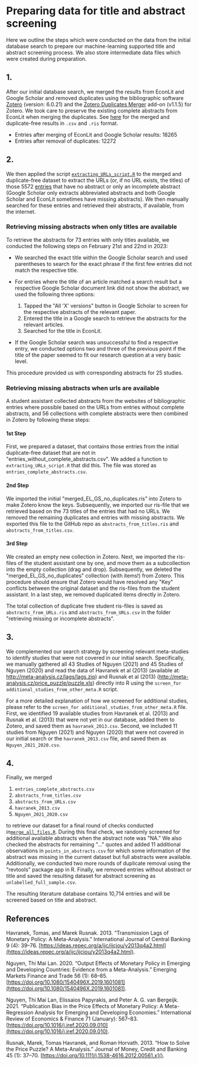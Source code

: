 # Preparing data for title and abstract screening

Here we outline the steps which were conducted on the data from the initial database search to prepare our machine-learning supported title and abstract screening process. We also store intermediate data files which were created during preparation.

## 1.

After our initial database search, we merged the results from EconLit and Google Scholar and removed duplicates using the bibliographic software [Zotero](https://www.zotero.org/) (version: 6.0.21) and the [Zotero Duplicates Merger](https://github.com/frangoud/ZoteroDuplicatesMerger) add-on (v1.1.5) for Zotero. We took care to preserve the existing complete abstracts from EconLit when merging the duplicates. See [here](https://github.com/META-CMP/data/tree/main/data/study%20search/database%20search/processed/preparation%20for%20abstract%20screening/merging%20of%20EL%20and%20GS%20results%20and%20duplicate%20removal) for the merged and duplicate-free results in `.csv` and `.ris` format.

- Entries after merging of EconLit and Google Scholar results: 18265
- Entries after removal of duplicates: 12272

## 2.

We then applied the script [`extracting_URLs_script.R`](https://github.com/META-CMP/data/blob/main/data/study%20search/database%20search/processed/preparation%20for%20abstract%20screening/retrieving%20missing%20or%20incomplete%20abstracts/extracting_URLs_script.R) to the merged and duplicate-free dataset to extract the URLs (or, if no URL exists, the titles) of those 5572 [entries](https://github.com/META-CMP/data/blob/main/data/study%20search/database%20search/processed/preparation%20for%20abstract%20screening/retrieving%20missing%20or%20incomplete%20abstracts/entries_without_complete_abstracts.csv) that have no abstract or only an incomplete abstract (Google Scholar only extracts abbreviated abstracts and both Google Scholar and EconLit sometimes have missing abstracts). We then manually searched for these entries and retrieved their abstracts, if available, from the internet.

### Retrieving missing abstracts when only titles are available

To retrieve the abstracts for 73 entries with only titles available, we conducted the following steps on February 21st and 22nd in 2023:

- We searched the exact title within the Google Scholar search and used parentheses to search for the exact phrase if the first few entries did not match the respective title.

- For entries where the title of an article matched a search result but a respective Google Scholar document link did not show the abstract, we used the following three options:  
  1. Tapped the "All 'X' versions" button in Google Scholar to screen for the respective abstracts of the relevant paper.
  2. Entered the title in a Google search to retrieve the abstracts for the relevant articles.
  3. Searched for the title in EconLit.
  
- If the Google Scholar search was unsuccessful to find a respective entry, we conducted options two and three of the previous point if the title of the paper seemed to fit our research question at a very basic level. 

This procedure provided us with corresponding abstracts for 25 studies.

### Retrieving missing abstracts when urls are available

A student assistant collected abstracts from the websites of bibliographic entries where possible based on the URLs from entries without complete abstracts, and 56 collections with complete abstracts were then combined in Zotero by following these steps:

#### 1st Step

First, we prepared a dataset, that contains those entries from the initial duplicate-free dataset that are not in "entries_without_complete_abstracts.csv". We added a function to `extracting_URLs_script.R` that did this. The file was stored as `entries_complete_abstracts.csv`.

#### 2nd Step

We imported the initial "merged_EL_GS_no_duplicates.ris" into Zotero to make Zotero know the keys. Subsequently, we imported our ris-file that we retrieved based on the 73 titles of the entries that had no URLs. We removed the remaining duplicates and entries with missing abstracts. We exported this file to the GitHub repo as `abstracts_from_titles.ris` and `abstracts_from_titles.csv`.

#### 3rd Step

We created an empty new collection in Zotero. Next, we imported the ris-files of the student assistant one by one, and move them as a subcollection into the empty collection (drag and drop). Subsequently, we deleted the "merged_EL_GS_no_duplicates" collection (with items!) from Zotero. This procedure should ensure that Zotero would have resolved any "Key" conflicts between the original dataset and the ris-files from the student assistant. In a last step, we removed duplicated items directly in Zotero.

The total collection of duplicate free student ris-files is saved as `abstracts_from_URLs.ris` and `abstracts_from_URLs.csv` in the folder "retrieving missing or incomplete abstracts". 

## 3.

We complemented our search strategy by screening relevant meta-studies to identify studies that were not covered in our initial search. Specifically, we manually gathered all 43 Studies of Nguyen (2021) and 45 Studies of Nguyen (2020) and read the data of Havranek et al (2013) (available at: http://meta-analysis.cz/lags/lags.zip) and Rusnak et al (2013) (http://meta-analysis.cz/price_puzzle/puzzle.xls) directly into R using the `screen_for additional_studies_from_other_meta.R` script. 

For a more detailed explanation of how we screened for additional studies, please refer to the `screen_for additional_studies_from_other_meta.R` file. First, we identified 19 available studies from Havranek et al. (2013) and Rusnak et al. (2013) that were not yet in our database, added them to Zotero, and saved them as `havranek_2013.csv`. Second, we included 11 studies from Nguyen (2021) and Nguyen (2020) that were not covered in our initial search or the `havranek_2013.csv` file, and saved them as` Nguyen_2021_2020.csv`.

## 4.

Finally, we merged 

1. `entries_complete_abstracts.csv`
2. `abstracts_from_titles.csv`
3. `abstracts_from_URLs.csv`
4. `havranek_2013.csv`
5. `Nguyen_2021_2020.csv`

to retrieve our dataset for a final round of checks conducted in[`merge_all_files.R`](). During this final check, we randomly screened for additional available abstracts when the abstract note was "NA." We also checked the abstracts for remaining "..." quotes and added 11 additional observations in `points_in_abstracts.csv` for which some information of the abstract was missing in the current dataset but full abstracts were available. Additionally, we conducted two more rounds of duplicate removal using the "revtools" package app in R. Finally, we removed entries without abstract or title and saved the resulting dataset for abstract screening as `unlabelled_full_sample.csv`.

The resulting literature database contains 10,714 entries and will be screened based on title and abstract.

## References

Havranek, Tomas, and Marek Rusnak. 2013. “Transmission Lags of Monetary Policy: A Meta-Analysis.” International Journal of Central Banking 9 (4): 39–76. [https://ideas.repec.org/a/ijc/ijcjou/y2013q4a2.html](https://ideas.repec.org/a/ijc/ijcjou/y2013q4a2.html). 

Nguyen, Thi Mai Lan. 2020. “Output Effects of Monetary Policy in Emerging and Developing Countries: Evidence from a Meta-Analysis.” Emerging Markets Finance and Trade 56 (1): 68–85. [https://doi.org/10.1080/1540496X.2019.1601081](https://doi.org/10.1080/1540496X.2019.1601081).

Nguyen, Thi Mai Lan, Elissaios Papyrakis, and Peter A. G. van Bergeijk. 2021. “Publication Bias in the Price Effects of Monetary Policy: A Meta-Regression Analysis for Emerging and Developing Economies.” International Review of Economics & Finance 71 (January): 567–83. [https://doi.org/10.1016/j.iref.2020.09.010](https://doi.org/10.1016/j.iref.2020.09.010).

Rusnak, Marek, Tomas Havranek, and Roman Horvath. 2013. “How to Solve the Price Puzzle? A Meta-Analysis.” Journal of Money, Credit and Banking 45 (1): 37–70. [https://doi.org/10.1111/j.1538-4616.2012.00561.x]().

